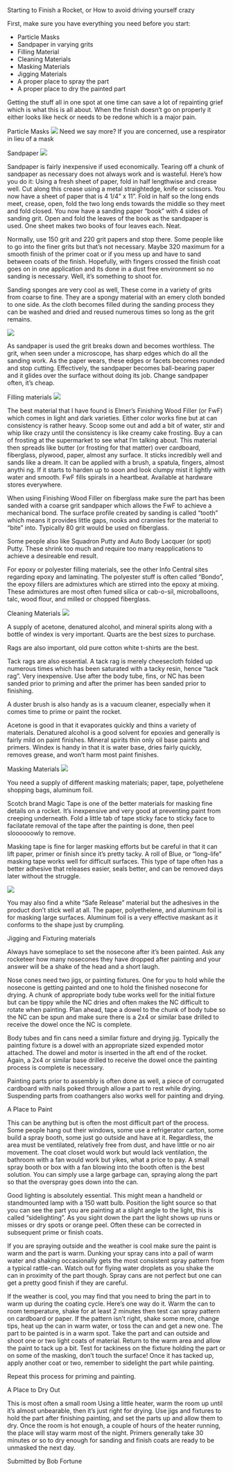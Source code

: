 Starting to Finish a Rocket, or How to avoid driving yourself crazy

First, make sure you have everything you need before you start:

- Particle Masks
- Sandpaper in varying grits
- Filling Material
- Cleaning Materials
- Masking Materials
- Jigging Materials
- A proper place to spray the part
- A proper place to dry the painted part

Getting the stuff all in one spot at one time can save a lot of repainting grief which is what this is all about. When the finish doesn’t go on properly it either looks like heck or needs to be redone which is a major pain.

Particle Masks ![](/images/painting_dustmask.jpg) Need we say more? If you are concerned, use a respirator in lieu of a mask

Sandpaper ![](/images/painting_sandpaper.jpg)

Sandpaper is fairly inexpensive if used economically. Tearing off a chunk of sandpaper as necessary does not always work and is wasteful. Here’s how you do it: Using a fresh sheet of paper, fold in half lengthwise and crease well. Cut along this crease using a metal straightedge, knife or scissors. You now have a sheet of paper that is 4 1/4” x 11”. Fold in half so the long ends meet, crease, open, fold the two long ends towards the middle so they meet and fold closed. You now have a sanding paper “book” with 4 sides of sanding grit. Open and fold the leaves of the book as the sandpaper is used. One sheet makes two books of four leaves each. Neat.

Normally, use 150 grit and 220 grit papers and stop there. Some people like to go into the finer grits but that’s not necessary. Maybe 320 maximum for a smooth finish of the primer coat or if you mess up and have to sand between coats of the finish. Hopefully, with fingers crossed the finish coat goes on in one application and its done in a dust free environment so no sanding is necessary. Well, it’s something to shoot for.

Sanding sponges are very cool as well, These come in a variety of grits from coarse to fine. They are a spongy material with an emery cloth bonded to one side. As the cloth becomes filled during the sanding process they can be washed and dried and reused numerous times so long as the grit remains.

![](/images/painting_sandsponge.jpg)

As sandpaper is used the grit breaks down and becomes worthless. The grit, when seen under a microscope, has sharp edges which do all the sanding work. As the paper wears, these edges or facets becomes rounded and stop cutting. Effectively, the sandpaper becomes ball-bearing paper and it glides over the surface without doing its job. Change sandpaper often, it’s cheap.

Filling materials ![](/images/painting_woodfiller.gif)

The best material that I have found is Elmer’s Finishing Wood Filler (or FwF) which comes in light and dark varieties. Either color works fine but at can consistency is rather heavy. Scoop some out and add a bit of water, stir and whip like crazy until the consistency is like creamy cake frosting. Buy a can of frosting at the supermarket to see what I’m talking about. This material then spreads like butter (or frosting for that matter) over cardboard, fiberglass, plywood, paper, almost any surface. It sticks incredibly well and sands like a dream. It can be applied with a brush, a spatula, fingers, almost anythi ng. If it starts to harden up to soon and look clumpy mist it lightly with water and smooth. FwF fills spirals in a heartbeat. Available at hardware stores everywhere.

When using Finishing Wood Filler on fiberglass make sure the part has been sanded with a coarse grit sandpaper which allows the FwF to achieve a mechanical bond. The surface profile created by sanding is called “tooth” which means it provides little gaps, nooks and crannies for the material to “bite” into. Typically 80 grit would be used on fiberglass.

Some people also like Squadron Putty and Auto Body Lacquer (or spot) Putty. These shrink too much and require too many reapplications to achieve a desireable end result.

For epoxy or polyester filling materials, see the other Info Central sites regarding epoxy and laminating. The polyester stuff is often called “Bondo”, the epoxy fillers are admixtures which are stirred into the epoxy at mixing. These admixtures are most often fumed silica or cab-o-sil, microballoons, talc, wood flour, and milled or chopped fiberglass.

Cleaning Materials ![](/images/painting_windex.gif)

A supply of acetone, denatured alcohol, and mineral spirits along with a bottle of windex is very important. Quarts are the best sizes to purchase.

Rags are also important, old pure cotton white t-shirts are the best.

Tack rags are also essential. A tack rag is merely cheesecloth folded up numerous times which has been saturated with a tacky resin, hence “tack rag”. Very inexpensive. Use after the body tube, fins, or NC has been sanded prior to priming and after the primer has been sanded prior to finishing.

A duster brush is also handy as is a vacuum cleaner, especially when it comes time to prime or paint the rocket.

Acetone is good in that it evaporates quickly and thins a variety of materials. Denatured alcohol is a good solvent for epoxies and generally is fairly mild on paint finishes. Mineral spirits thin only oil base paints and primers. Windex is handy in that it is water base, dries fairly quickly, removes grease, and won’t harm most paint finishes.

Masking Materials ![](/images/painting_aluminum.gif)

You need a supply of different masking materials; paper, tape, polyethelene shopping bags, aluminum foil.

Scotch brand Magic Tape is one of the better materials for masking fine details on a rocket. It’s inexpensive and very good at preventing paint from creeping underneath. Fold a little tab of tape sticky face to sticky face to facilatate removal of the tape after the painting is done, then peel sloooooowly to remove.

Masking tape is fine for larger masking efforts but be careful in that it can lift paper, primer or finish since it’s pretty tacky. A roll of Blue, or “long-life” masking tape works well for difficult surfaces. This type of tape often has a better adhesive that releases easier, seals better, and can be removed days later without the struggle.

![](/images/painting_bluetape.jpg)

You may also find a white “Safe Release” material but the adhesives in the product don’t stick well at all. The paper, polyethelene, and aluminum foil is for masking large surfaces. Aluminum foil is a very effective maskant as it conforms to the shape just by crumpling.

Jigging and Fixturing materials

Always have someplace to set the nosecone after it’s been painted. Ask any rocketeer how many nosecones they have dropped after painting and your answer will be a shake of the head and a short laugh.

Nose cones need two jigs, or painting fixtures. One for you to hold while the nosecone is getting painted and one to hold the finished nosecone for drying. A chunk of appropriate body tube works well for the initial fixture but can be tippy while the NC dries and often makes the NC difficult to rotate when painting. Plan ahead, tape a dowel to the chunk of body tube so the NC can be spun and make sure there is a 2x4 or similar base drilled to receive the dowel once the NC is complete.

Body tubes and fin cans need a similar fixture and drying jig. Typically the painting fixture is a dowel with an appropriate sized expended motor attached. The dowel and motor is inserted in the aft end of the rocket. Again, a 2x4 or similar base drilled to receive the dowel once the painting process is complete is necessary.

Painting parts prior to assembly is often done as well, a piece of corrugated cardboard with nails poked through allow a part to rest while drying. Suspending parts from coathangers also works well for painting and drying.

A Place to Paint

This can be anything but is often the most difficult part of the process. Some people hang out their windows, some use a refrigerator carton, some build a spray booth, some just go outside and have at it. Regardless, the area must be ventilated, relatively free from dust, and have little or no air movement. The coat closet would work but would lack ventilation, the bathroom with a fan would work but yikes, what a price to pay. A small spray booth or box with a fan blowing into the booth often is the best solution. You can simply use a large garbage can, spraying along the part so that the overspray goes down into the can.

Good lighting is absolutely essential. This might mean a handheld or standmounted lamp with a 150 watt bulb. Position the light source so that you can see the part you are painting at a slight angle to the light, this is called “sidelighting”. As you sight down the part the light shows up runs or misses or dry spots or orange peel. Often these can be corrected in subsequent prime or finish coats.

If you are spraying outside and the weather is cool make sure the paint is warm and the part is warm. Dunking your spray cans into a pail of warm water and shaking occasionally gets the most consistent spray pattern from a typical rattle-can. Watch out for flying water droplets as you shake the can in proximity of the part though. Spray cans are not perfect but one can get a pretty good finish if they are careful.

If the weather is cool, you may find that you need to bring the part in to warm up during the coating cycle. Here’s one way do it. Warm the can to room temperature, shake for at least 2 minutes then test can spray pattern on cardboard or paper. If the pattern isn’t right, shake some more, change tips, heat up the can in warm water, or toss the can and get a new one. The part to be painted is in a warm spot. Take the part and can outside and shoot one or two light coats of material. Return to the warm area and allow the paint to tack up a bit. Test for tackiness on the fixture holding the part or on some of the masking, don’t touch the surface! Once it has tacked up, apply another coat or two, remember to sidelight the part while painting.

Repeat this process for priming and painting.

A Place to Dry Out

This is most often a small room Using a little heater, warm the room up until it’s almost unbearable, then it’s just right for drying. Use jigs and fixtures to hold the part after finishing painting, and set the parts up and allow them to dry. Once the room is hot enough, a couple of hours of the heater running, the place will stay warm most of the night. Primers generally take 30 minutes or so to dry enough for sanding and finish coats are ready to be unmasked the next day.

Submitted by Bob Fortune

